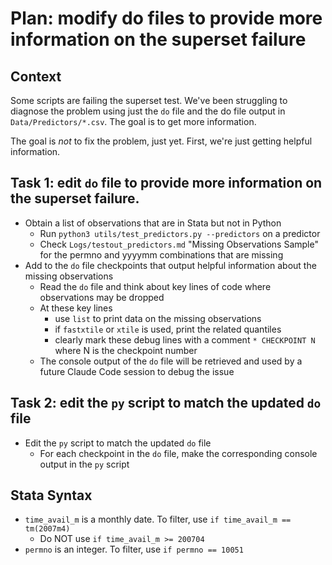 # Plan: modify do files to provide more information on the superset failure

## Context

Some scripts are failing the superset test. We've been struggling to diagnose the problem using just the `do` file and the do file output in `Data/Predictors/*.csv`. The goal is to get more information.

The goal is *not* to fix the problem, just yet. First, we're just getting helpful information.

## Task 1: edit `do` file to provide more information on the superset failure.

- Obtain a list of observations that are in Stata but not in Python
  - Run `python3 utils/test_predictors.py --predictors` on a predictor
  - Check `Logs/testout_predictors.md` "Missing Observations Sample" for the permno and yyyymm combinations that are missing
- Add to the `do` file checkpoints that output helpful information about the missing observations
  - Read the `do` file and think about key lines of code where observations may be dropped
  - At these key lines
    - use `list` to print data on the missing observations
    - if `fastxtile` or `xtile` is used, print the related quantiles    
    - clearly mark these debug lines with a comment `* CHECKPOINT N` where N is the checkpoint number
  - The console output of the `do` file will be retrieved and used by a future Claude Code session to debug the issue

## Task 2: edit the `py` script to match the updated `do` file

- Edit the `py` script to match the updated `do` file
  - For each checkpoint in the `do` file, make the corresponding console output in the `py` script

## Stata Syntax
- `time_avail_m` is a monthly date. To filter, use `if time_avail_m == tm(2007m4)`
  - Do NOT use `if time_avail_m >= 200704`
- `permno` is an integer. To filter, use `if permno == 10051`